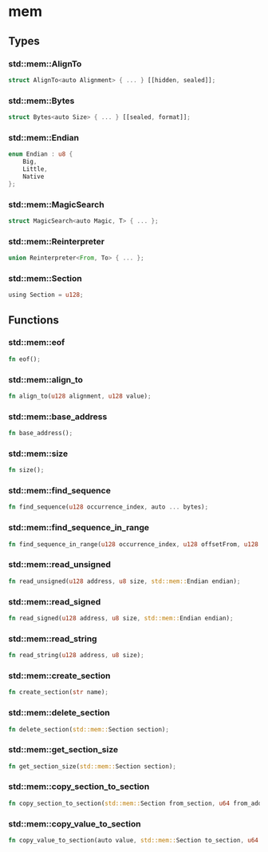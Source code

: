 # mem


## Types

### std::mem::AlignTo

```rust
struct AlignTo<auto Alignment> { ... } [[hidden, sealed]];
```
### std::mem::Bytes

```rust
struct Bytes<auto Size> { ... } [[sealed, format]];
```
### std::mem::Endian

```rust
enum Endian : u8 {
    Big,
    Little,
    Native
};
```
### std::mem::MagicSearch

```rust
struct MagicSearch<auto Magic, T> { ... };
```
### std::mem::Reinterpreter

```rust
union Reinterpreter<From, To> { ... };
```
### std::mem::Section

```rust
using Section = u128;
```


## Functions

### std::mem::eof


```rust
fn eof();
```
### std::mem::align_to


```rust
fn align_to(u128 alignment, u128 value);
```
### std::mem::base_address


```rust
fn base_address();
```
### std::mem::size


```rust
fn size();
```
### std::mem::find_sequence


```rust
fn find_sequence(u128 occurrence_index, auto ... bytes);
```
### std::mem::find_sequence_in_range


```rust
fn find_sequence_in_range(u128 occurrence_index, u128 offsetFrom, u128 offsetTo, auto ... bytes);
```
### std::mem::read_unsigned


```rust
fn read_unsigned(u128 address, u8 size, std::mem::Endian endian);
```
### std::mem::read_signed


```rust
fn read_signed(u128 address, u8 size, std::mem::Endian endian);
```
### std::mem::read_string


```rust
fn read_string(u128 address, u8 size);
```
### std::mem::create_section


```rust
fn create_section(str name);
```
### std::mem::delete_section


```rust
fn delete_section(std::mem::Section section);
```
### std::mem::get_section_size


```rust
fn get_section_size(std::mem::Section section);
```
### std::mem::copy_section_to_section


```rust
fn copy_section_to_section(std::mem::Section from_section, u64 from_address, std::mem::Section to_section, u64 to_address, u64 size);
```
### std::mem::copy_value_to_section


```rust
fn copy_value_to_section(auto value, std::mem::Section to_section, u64 to_address);
```
